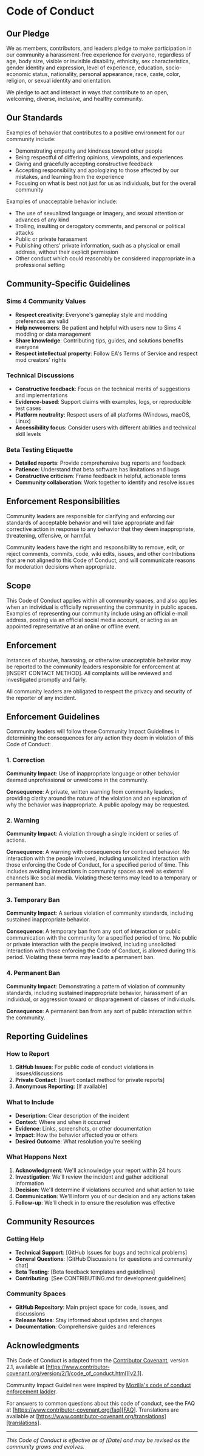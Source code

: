 # Code of Conduct

## Our Pledge

We as members, contributors, and leaders pledge to make participation in our community a harassment-free experience for everyone, regardless of age, body size, visible or invisible disability, ethnicity, sex characteristics, gender identity and expression, level of experience, education, socio-economic status, nationality, personal appearance, race, caste, color, religion, or sexual identity and orientation.

We pledge to act and interact in ways that contribute to an open, welcoming, diverse, inclusive, and healthy community.

## Our Standards

Examples of behavior that contributes to a positive environment for our community include:

- Demonstrating empathy and kindness toward other people
- Being respectful of differing opinions, viewpoints, and experiences
- Giving and gracefully accepting constructive feedback
- Accepting responsibility and apologizing to those affected by our mistakes, and learning from the experience
- Focusing on what is best not just for us as individuals, but for the overall community

Examples of unacceptable behavior include:

- The use of sexualized language or imagery, and sexual attention or advances of any kind
- Trolling, insulting or derogatory comments, and personal or political attacks
- Public or private harassment
- Publishing others' private information, such as a physical or email address, without their explicit permission
- Other conduct which could reasonably be considered inappropriate in a professional setting

## Community-Specific Guidelines

### Sims 4 Community Values

- **Respect creativity**: Everyone's gameplay style and modding preferences are valid
- **Help newcomers**: Be patient and helpful with users new to Sims 4 modding or data management
- **Share knowledge**: Contributing tips, guides, and solutions benefits everyone
- **Respect intellectual property**: Follow EA's Terms of Service and respect mod creators' rights

### Technical Discussions

- **Constructive feedback**: Focus on the technical merits of suggestions and implementations
- **Evidence-based**: Support claims with examples, logs, or reproducible test cases
- **Platform neutrality**: Respect users of all platforms (Windows, macOS, Linux)
- **Accessibility focus**: Consider users with different abilities and technical skill levels

### Beta Testing Etiquette

- **Detailed reports**: Provide comprehensive bug reports and feedback
- **Patience**: Understand that beta software has limitations and bugs
- **Constructive criticism**: Frame feedback in helpful, actionable terms
- **Community collaboration**: Work together to identify and resolve issues

## Enforcement Responsibilities

Community leaders are responsible for clarifying and enforcing our standards of acceptable behavior and will take appropriate and fair corrective action in response to any behavior that they deem inappropriate, threatening, offensive, or harmful.

Community leaders have the right and responsibility to remove, edit, or reject comments, commits, code, wiki edits, issues, and other contributions that are not aligned to this Code of Conduct, and will communicate reasons for moderation decisions when appropriate.

## Scope

This Code of Conduct applies within all community spaces, and also applies when an individual is officially representing the community in public spaces. Examples of representing our community include using an official e-mail address, posting via an official social media account, or acting as an appointed representative at an online or offline event.

## Enforcement

Instances of abusive, harassing, or otherwise unacceptable behavior may be reported to the community leaders responsible for enforcement at [INSERT CONTACT METHOD]. All complaints will be reviewed and investigated promptly and fairly.

All community leaders are obligated to respect the privacy and security of the reporter of any incident.

## Enforcement Guidelines

Community leaders will follow these Community Impact Guidelines in determining the consequences for any action they deem in violation of this Code of Conduct:

### 1. Correction

**Community Impact**: Use of inappropriate language or other behavior deemed unprofessional or unwelcome in the community.

**Consequence**: A private, written warning from community leaders, providing clarity around the nature of the violation and an explanation of why the behavior was inappropriate. A public apology may be requested.

### 2. Warning

**Community Impact**: A violation through a single incident or series of actions.

**Consequence**: A warning with consequences for continued behavior. No interaction with the people involved, including unsolicited interaction with those enforcing the Code of Conduct, for a specified period of time. This includes avoiding interactions in community spaces as well as external channels like social media. Violating these terms may lead to a temporary or permanent ban.

### 3. Temporary Ban

**Community Impact**: A serious violation of community standards, including sustained inappropriate behavior.

**Consequence**: A temporary ban from any sort of interaction or public communication with the community for a specified period of time. No public or private interaction with the people involved, including unsolicited interaction with those enforcing the Code of Conduct, is allowed during this period. Violating these terms may lead to a permanent ban.

### 4. Permanent Ban

**Community Impact**: Demonstrating a pattern of violation of community standards, including sustained inappropriate behavior, harassment of an individual, or aggression toward or disparagement of classes of individuals.

**Consequence**: A permanent ban from any sort of public interaction within the community.

## Reporting Guidelines

### How to Report

1. **GitHub Issues**: For public code of conduct violations in issues/discussions
2. **Private Contact**: [Insert contact method for private reports]
3. **Anonymous Reporting**: [If available]

### What to Include

- **Description**: Clear description of the incident
- **Context**: Where and when it occurred
- **Evidence**: Links, screenshots, or other documentation
- **Impact**: How the behavior affected you or others
- **Desired Outcome**: What resolution you're seeking

### What Happens Next

1. **Acknowledgment**: We'll acknowledge your report within 24 hours
2. **Investigation**: We'll review the incident and gather additional information
3. **Decision**: We'll determine if violations occurred and what action to take
4. **Communication**: We'll inform you of our decision and any actions taken
5. **Follow-up**: We'll check in to ensure the resolution was effective

## Community Resources

### Getting Help

- **Technical Support**: [GitHub Issues for bugs and technical problems]
- **General Questions**: [GitHub Discussions for questions and community chat]
- **Beta Testing**: [Beta feedback templates and guidelines]
- **Contributing**: [See CONTRIBUTING.md for development guidelines]

### Community Spaces

- **GitHub Repository**: Main project space for code, issues, and discussions
- **Release Notes**: Stay informed about updates and changes
- **Documentation**: Comprehensive guides and references

## Acknowledgments

This Code of Conduct is adapted from the [Contributor Covenant][homepage], version 2.1, available at [https://www.contributor-covenant.org/version/2/1/code_of_conduct.html][v2.1].

Community Impact Guidelines were inspired by [Mozilla's code of conduct enforcement ladder][Mozilla CoC].

For answers to common questions about this code of conduct, see the FAQ at [https://www.contributor-covenant.org/faq][FAQ]. Translations are available at [https://www.contributor-covenant.org/translations][translations].

[homepage]: https://www.contributor-covenant.org
[v2.1]: https://www.contributor-covenant.org/version/2/1/code_of_conduct.html
[Mozilla CoC]: https://github.com/mozilla/diversity
[FAQ]: https://www.contributor-covenant.org/faq
[translations]: https://www.contributor-covenant.org/translations

---

_This Code of Conduct is effective as of [Date] and may be revised as the community grows and evolves._
